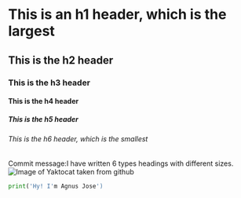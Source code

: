 # This is an h1 header, which is the largest
## This is the h2 header
### This is the h3 header
#### This is the h4 header
##### This is the h5 header
###### This is the h6 header, which is the smallest
Commit message:I have written 6 types headings with different sizes.
![Image of Yaktocat taken from github](https://octodex.github.com/images/yaktocat.png)
``` python
print('Hy! I'm Agnus Jose')
```
